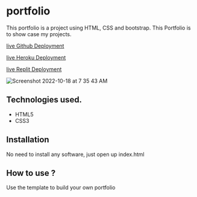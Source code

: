 # portfolio
This portfolio is a project using HTML, CSS and bootstrap. This Portfolio is to show case my projects.

[live Github Deployment](https://abhinandvj.github.io/Portfolio/)

[live Heroku Deployment](https://portfolio-abhinand.herokuapp.com/)

[live Replit Deployment](https://portfolio.abhinandv1.repl.co/)

![Screenshot 2022-10-18 at 7 35 43 AM](https://user-images.githubusercontent.com/107241846/196318478-0cda122d-3857-4310-a215-08abc3aeb0f3.png)



## Technologies used.

* HTML5
* CSS3

## Installation

No need to install any software, just open up index.html

## How to use ?

Use the template to build your own portfolio
